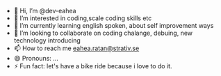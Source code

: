 - 👋 Hi, I’m @dev-eahea
- 👀 I’m interested in coding,scale coding skills etc
- 🌱 I’m currently learning english spoken, about self improvement ways 
- 💞️ I’m looking to collaborate on coding chalange, debuing, new technology introducing
- 📫 How to reach me eahea.ratan@strativ.se
- 😄 Pronouns: ...
- ⚡ Fun fact: let's have a bike ride because i love to do it.

<!---
dev-eahea/dev-eahea is a ✨ special ✨ repository because its `README.md` (this file) appears on your GitHub profile.
You can click the Preview link to take a look at your changes.
--->

